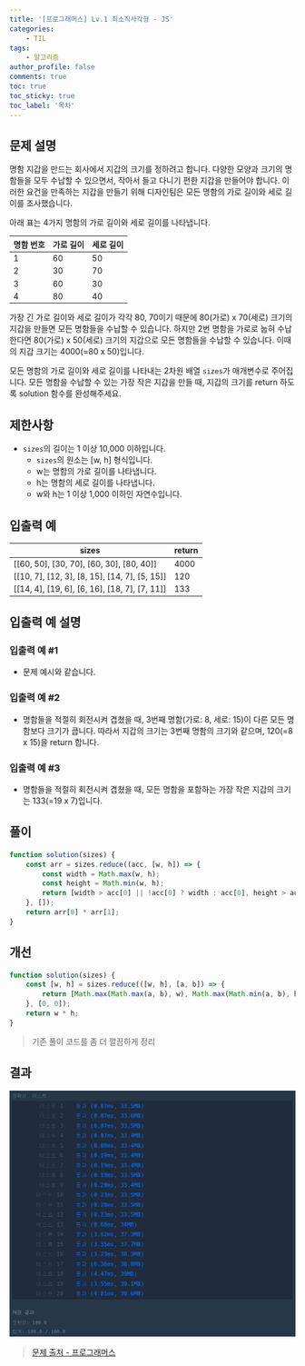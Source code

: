 ```yaml
---
title: '[프로그래머스] Lv.1 최소직사각형 - JS'
categories:
    - TIL
tags:
    - 알고리즘
author_profile: false
comments: true
toc: true
toc_sticky: true
toc_label: '목차'
---
```


## 문제 설명
명함 지갑을 만드는 회사에서 지갑의 크기를 정하려고 합니다. 다양한 모양과 크기의 명함들을 모두 수납할 수 있으면서, 작아서 들고 다니기 편한 지갑을 만들어야 합니다. 이러한 요건을 만족하는 지갑을 만들기 위해 디자인팀은 모든 명함의 가로 길이와 세로 길이를 조사했습니다.

아래 표는 4가지 명함의 가로 길이와 세로 길이를 나타냅니다.

| 명함 번호 | 가로 길이 | 세로 길이 |
|-----------|-----------|-----------|
| 1         | 60        | 50        |
| 2         | 30        | 70        |
| 3         | 60        | 30        |
| 4         | 80        | 40        |

가장 긴 가로 길이와 세로 길이가 각각 80, 70이기 때문에 80(가로) x 70(세로) 크기의 지갑을 만들면 모든 명함들을 수납할 수 있습니다. 하지만 2번 명함을 가로로 눕혀 수납한다면 80(가로) x 50(세로) 크기의 지갑으로 모든 명함들을 수납할 수 있습니다. 이때의 지갑 크기는 4000(=80 x 50)입니다.

모든 명함의 가로 길이와 세로 길이를 나타내는 2차원 배열 `sizes`가 매개변수로 주어집니다. 모든 명함을 수납할 수 있는 가장 작은 지갑을 만들 때, 지갑의 크기를 return 하도록 solution 함수를 완성해주세요.

## 제한사항
* `sizes`의 길이는 1 이상 10,000 이하입니다.
    * `sizes`의 원소는 [w, h] 형식입니다.
    * w는 명함의 가로 길이를 나타냅니다.
    * h는 명함의 세로 길이를 나타냅니다.
    * w와 h는 1 이상 1,000 이하인 자연수입니다.

## 입출력 예

| sizes                                         | return |
|-----------------------------------------------|--------|
| [[60, 50], [30, 70], [60, 30], [80, 40]]      | 4000   |
| [[10, 7], [12, 3], [8, 15], [14, 7], [5, 15]] | 120    |
| [[14, 4], [19, 6], [6, 16], [18, 7], [7, 11]] | 133    |

## 입출력 예 설명
### 입출력 예 #1
* 문제 예시와 같습니다.

### 입출력 예 #2
* 명함들을 적절히 회전시켜 겹쳤을 때, 3번째 명함(가로: 8, 세로: 15)이 다른 모든 명함보다 크기가 큽니다. 따라서 지갑의 크기는 3번째 명함의 크기와 같으며, 120(=8 x 15)을 return 합니다.

### 입출력 예 #3
* 명함들을 적절히 회전시켜 겹쳤을 때, 모든 명함을 포함하는 가장 작은 지갑의 크기는 133(=19 x 7)입니다.

## 풀이
```javascript
function solution(sizes) {
    const arr = sizes.reduce((acc, [w, h]) => {
        const width = Math.max(w, h);
        const height = Math.min(w, h);
        return [width > acc[0] || !acc[0] ? width : acc[0], height > acc[1] || !acc[1] ? height : acc[1]];
    }, []);
    return arr[0] * arr[1];
}
```

## 개선
```javascript
function solution(sizes) {
    const [w, h] = sizes.reduce(([w, h], [a, b]) => {
        return [Math.max(Math.max(a, b), w), Math.max(Math.min(a, b), h)];
    }, [0, 0]);
    return w * h;
}
```
> 기존 풀이 코드를 좀 더 깔끔하게 정리

## 결과
![result](/assets/images/2023/08/31/algorithm-39-result.png)

>[문제 출처 - 프로그래머스](https://school.programmers.co.kr/learn/courses/30/lessons/86491)